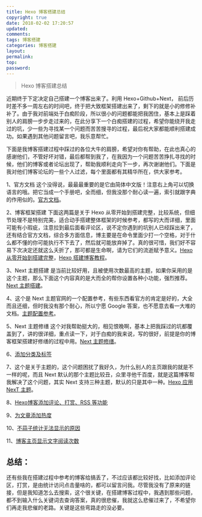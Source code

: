 ```yaml
---
title: Hexo 博客搭建总结
copyright: true
date: 2018-02-02 17:20:57
updated:
comments:
tags: 博客搭建
categories: 博客搭建
layout:
permalink:
top:
password:
---
```


<blockquote class="blockquote-center"> Hexo 博客搭建总结 </blockquote>

<!-- more -->

近期终于下定决定自己搭建一个博客出来了。利用 Hexo+Github+Next， 前后历时差不多一周左右的时间吧，终于把大致框架搭建出来了，剩下的就是小的修修补补了。由于我对前端处于白痴阶段，所以很小的问题都能把我困住，基本上是踩着别人的肩膀一步步走过来的，在此分享下一个白痴搭建的过程，希望你能绕开我走过的坑，少一些为寻找某一个问题而苦苦搜寻的过程，最后祝大家都能顺利搭建成功。如果遇到其他问题留言吧，我乐意帮忙。

下面是我博客搭建过程中踩过的各位大牛的肩膀，希望对你有帮助，在此也真心的感谢他们，不管好坏对错，最后都帮到我了，在我因为一个问题苦苦挣扎寻找的时候，他们的博客或者论坛出现了，帮助我顺利走向下一步，再次谢谢他们。下面是我对他们博客论坛的一些个人过滤，每个里面都有其精华所在，供大家参考。

1、官方文档
这个没得说，最最最重要的是它由简体中文版！注意右上角可以切换语言的哦。把它当成一个手册吧，全而细，但我没那个耐心读一遍，索引就跟字典的作用似的。[官方文档](https://hexo.io/zh-cn/docs/index.html)。

2、博客框架搭建
下面这两篇是关于 Hexo 从零开始到搭建完整，比较系统，但细节处理不是特别完美，适合动手搭建整体框架的时候参考，都写的大而详细，里面可能有小瑕疵，注意拉到最后面看评论区，说不定你遇到的坑别人已经踩出来了，还有结合官方文档，综合多方面信息，博主要是在命令里面少打一个空格，对于什么都不懂的你可能执行不下去了，然后就可能放弃掉了。真的很可惜，我们好不容易下次决定还就这么夭折了，那可都是生命啊，请为它们的流逝赋予意义。[Hexo 从零开始到搭建完整](https://www.cnblogs.com/visugar/p/6821777.html)，[Hexo 搭建博客教程](https://thief.one/2017/03/03/Hexo%E6%90%AD%E5%BB%BA%E5%8D%9A%E5%AE%A2%E6%95%99%E7%A8%8B/)。

3、Next 主题搭建
是当前比较好用，且被使用次数最高的主题，如果你采用的是这个主题，那么下面这个内容真的是大而全的帮你设置各种小功能，强烈推荐。[Next 主题搭建](https://segmentfault.com/a/1190000009544924)。

4、这个是 Next 主题官网的一个配置参考，有些东西看官方的肯定是好的，大全而且还细，但时我没有那个耐心，所以宁愿 Google 答案，也不愿意去看一大堆的文档。[主题配置参考](https://github.com/iissnan/hexo-theme-next/wiki/%E4%B8%BB%E9%A2%98%E9%85%8D%E7%BD%AE%E5%8F%82%E8%80%83)。

5、Next 主题修缮
这个对我帮助挺大的，相见恨晚啊，基本上把我踩过的坑都覆盖到了，讲的很详细，重点读一下，对于白痴的我来说，写的很好，前提是你的博客框架搭建好修缮的过程中用。[Next 主题修缮](http://supermaryy.com/2016/07/02/%E4%BD%BF%E7%94%A8hexo%E8%B8%A9%E5%9D%91%E8%AE%B0/)。

6、[添加分类及标签](https://linlif.github.io/2017/05/27/Hexo%E4%BD%BF%E7%94%A8%E6%94%BB%E7%95%A5-%E6%B7%BB%E5%8A%A0%E5%88%86%E7%B1%BB%E5%8F%8A%E6%A0%87%E7%AD%BE/)


7、这个是关于主题的，这个问题困扰了我好久，为什么别人的主页跟我的就是不一样的呢，而且 Next 默认的那个主题比较丑，众里寻他千百度，就是这篇博客帮我解决了这个问题，其实 Next 支持三种主题，默认的只是其中一种。[Hexo 应用 NexT 主题](https://runnerliu.github.io/2017/04/01/hexoNexT/)。

8、[Hexo博客添加评论、打赏、RSS 等功能](https://www.jianshu.com/p/5973c05d7100)

9、[为文章添加热度](https://gaodaxiu0406.github.io/2017/08/21/%E4%B8%BAHEXO%E5%8D%9A%E5%AE%A2%E4%B8%AD%E6%AF%8F%E7%AF%87%E6%96%87%E7%AB%A0%E7%9A%84%E6%B5%8F%E8%A7%88%E9%87%8F%E7%BB%9F%E8%AE%A1/)

10、[不蒜子统计无法显示的原因](http://blog.sciencenet.cn/blog-3247241-1139774.html)

11、[博客主页显示文字阅读次数](http://www.yangyong.xyz/2018/01/03/add-hexo-next-post-views/)

## 总结：
还有些我在搭建过程中参考的博客给搞丢了，不过应该都比较好找，比如添加评论区，打赏，是由统计访问点击量啥的，都可以留言问我。尽管我没有了原来的链接，但是我知道怎么去搜索，这个很关键，在搭建博客过程中，我遇到那些问题，都不到输入什么关键词去查询答案，真的很悲催，我就这么悲催过来了，不希望你们再走我悲催的老路。关键是这些弯路走的没必要。
